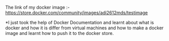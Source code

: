 
The link of my docker image :-
https://store.docker.com/community/images/adi2612mds/testimage

*I just took the help of Docker Documentation and learnt about what is docker and how it is differ from virtual machines and 
how to make a docker image and learnt how to push it to the docker store.

